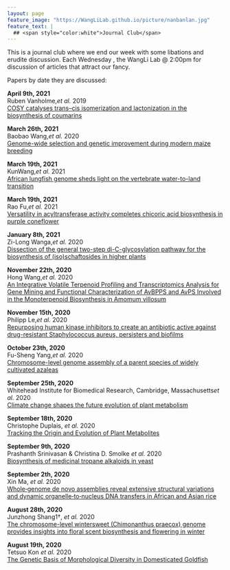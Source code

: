 ```yaml
---
layout: page
feature_image: "https://WangLiLab.github.io/picture/nanbanlan.jpg"
feature_text: |
  ## <span style="color:white">Journal Club</span>
---
```


This is a journal club where we end our week with some libations and erudite discussion. Each Wednesday , the WangLi Lab @ 2:00pm for discussion of articles that attract our fancy. 

Papers by date they are discussed:



<b>April 9th, 2021</b><br />
Ruben Vanholme,<i>et al.</i> 2019<br />
<a href="https://www.nature.com/articles/s41477-019-0510-0">COSY catalyses trans–cis isomerization and lactonization in the biosynthesis of coumarins</a>

<b>March 26th, 2021</b><br />
Baobao Wang,<i>et al.</i> 2020<br />
<a href="https://doi.org/10.1038/s41588-020-0616-3">Genome-wide selection and genetic improvement during modern maize breeding</a>

<b>March 19th, 2021</b><br />
KunWang,<i>et al.</i> 2021<br />
<a href="https://doi.org/10.1016/j.cell.2021.01.047">African lungfish genome sheds light on the vertebrate water-to-land transition</a>

<b>March 19th, 2021</b><br />
Rao Fu,<i>et al.</i> 2021<br />
<a href="https://www.nature.com/articles/s41467-021-21853-6">Versatility in acyltransferase activity completes chicoric acid biosynthesis in purple coneflower</a>

<b>January 8th, 2021</b><br />
Zi-Long Wanga,<i>et al.</i> 2020<br />
<a href="https://www.pnas.org/content/suppl/2020/11/13/2012745117.DCSupplemental">Dissection of the general two-step di-C-glycosylation
pathway for the biosynthesis of (iso)schaftosides in higher plants</a>

<b>November 22th, 2020</b><br />
Hong Wang,<i>et al.</i> 2020<br />
<a href="https://www.frontiersin.org/articles/10.3389/fpls.2018.00846/full">An Integrative Volatile Terpenoid Profiling and Transcriptomics Analysis for Gene Mining and Functional Characterization of AvBPPS and AvPS Involved in the Monoterpenoid Biosynthesis in Amomum villosum</a>

<b>November 15th, 2020</b><br />
Philipp Le,<i>et al.</i> 2020<br />
<a href="https://www.nature.com/articles/s41557-019-0378-7">Repurposing human kinase inhibitors to create an antibiotic active against drug-resistant Staphylococcus aureus, persisters and biofilms</a>

<b>October 23th, 2020</b><br />
Fu-Sheng Yang,<i>et al.</i> 2020<br />
<a href="https://www.nature.com/articles/s41467-020-18771-4">Chromosome-level genome assembly of a parent
species of widely cultivated azaleas</a>

<b>September 25th, 2020</b><br />
Whitehead Institute for Biomedical Research,
Cambridge, Massachusetts<i>et al.</i> 2020<br />
<a href="https://publons.com/publon/10.1002/ggn2.10022/">Climate change shapes the future evolution of plant
metabolism</a>

<b>September 18th, 2020</b><br />
Christophe Duplais, <i>et al.</i> 2020<br />
<a href="https://www.ncbi.nlm.nih.gov/pubmed/32896488">Tracking the Origin and Evolution of Plant Metabolites</a>

<b>September 9th, 2020</b><br />
Prashanth Srinivasan & Christina D. Smolke <i>et al.</i> 2020<br />
<a href="https://www.nature.com/articles/s41586-020-2650-9">Biosynthesis of medicinal tropane alkaloids in yeast</a>

<b>September 2th, 2020</b><br />
Xin Ma, <i>et al.</i> 2020<br />
<a href="https://onlinelibrary.wiley.com/doi/10.1111/tpj.14946">Whole‐genome de novo assemblies reveal extensive structural variations and dynamic organelle‐to‐nucleus DNA transfers in African and Asian rice</a>

<b>August 28th, 2020</b><br />
Junzhong Shang1†, <i>et al.</i> 2020<br />
<a href="https://doi.org/10.1186/s13059-020-02088-y">The chromosome-level wintersweet (Chimonanthus praecox) genome provides insights into floral scent biosynthesis and flowering in winter</a>


<b>August 19th, 2020</b><br />
Tetsuo Kon <i>et al.</i> 2020<br />
<a href="https://www.sciencedirect.com/science/article/pii/S0960982220305480">The Genetic Basis of Morphological Diversity in Domesticated Goldfish</a>
